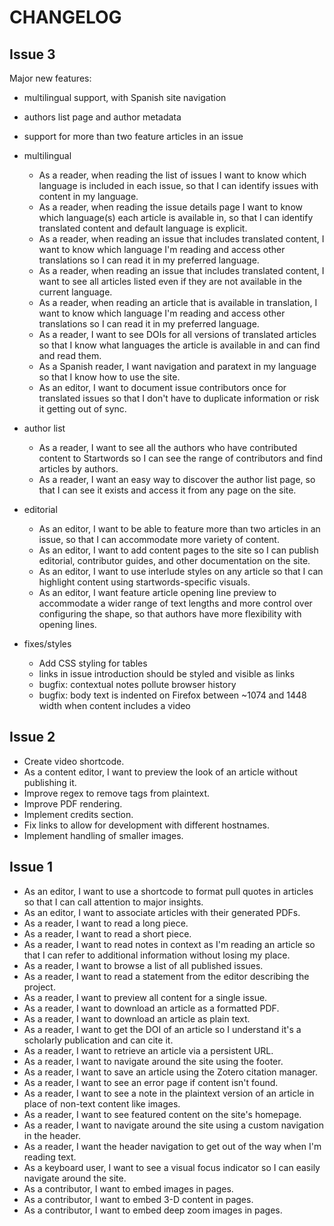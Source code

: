 # CHANGELOG

## Issue 3

Major new features:
- multilingual support, with Spanish site navigation
- authors list page and author metadata
- support for more than two feature articles in an issue

- multilingual
  - As a reader, when reading the list of issues I want to know which language is included in each issue, so that I can identify issues with content in my language.
  - As a reader, when reading the issue details page I want to know which language(s) each article is available in, so that I can identify translated content and default language is explicit.
  - As a reader, when reading an issue that includes translated content, I want to know which language I'm reading and access other translations so I can read it in my preferred language.
  - As a reader, when reading an issue that includes translated content, I want to see all articles listed even if they are not available in the current language.
  - As a reader, when reading an article that is available in translation, I want to know which language I'm reading and access other translations so I can read it in my preferred language.
  - As a reader, I want to see DOIs for all versions of translated articles so that I know what languages the article is available in and can find and read them.
  - As a Spanish reader, I want navigation and paratext in my language so that I know how to use the site.
  - As an editor, I want to document issue contributors once for translated issues so that I don't have to duplicate information or risk it getting out of sync.

- author list
  - As a reader, I want to see all the authors who have contributed content to Startwords so I can see the range of contributors and find articles by authors.
  - As a reader, I want an easy way to discover the author list page, so that I can see it exists and access it from any page on the site.

- editorial
  - As an editor, I want to be able to feature more than two articles in an issue, so that I can accommodate more variety of content.
  - As an editor, I want to add content pages to the site so I can publish editorial, contributor guides, and other documentation on the site.
  - As an editor, I want to use interlude styles on any article so that I can highlight content using startwords-specific visuals.
  - As an editor, I want feature article opening line preview to accommodate a wider range of text lengths and more control over configuring the shape, so that authors have more flexibility with opening lines.

- fixes/styles
  - Add CSS styling for tables
  - links in issue introduction should be styled and visible as links
  - bugfix: contextual notes pollute browser history
  - bugfix: body text is indented on Firefox between ~1074 and 1448 width when content includes a video


## Issue 2
- Create video shortcode.
- As a content editor, I want to preview the look of an article without publishing it.
- Improve regex to remove tags from plaintext.
- Improve PDF rendering.
- Implement credits section.
- Fix links to allow for development with different hostnames.
- Implement handling of smaller images.


## Issue 1
- As an editor, I want to use a shortcode to format pull quotes in articles so that I can call attention to major insights.
- As an editor, I want to associate articles with their generated PDFs.
- As a reader, I want to read a long piece.
- As a reader, I want to read a short piece.
- As a reader, I want to read notes in context as I'm reading an article so that I can refer to additional information without losing my place.
- As a reader, I want to browse a list of all published issues.
- As a reader, I want to read a statement from the editor describing the project.
- As a reader, I want to preview all content for a single issue.
- As a reader, I want to download an article as a formatted PDF.
- As a reader, I want to download an article as plain text.
- As a reader, I want to get the DOI of an article so I understand it's a scholarly publication and can cite it.
- As a reader, I want to retrieve an article via a persistent URL.
- As a reader, I want to navigate around the site using the footer.
- As a reader, I want to save an article using the Zotero citation manager.
- As a reader, I want to see an error page if content isn't found.
- As a reader, I want to see a note in the plaintext version of an article in place of non-text content like images.
- As a reader, I want to see featured content on the site's homepage.
- As a reader, I want to navigate around the site using a custom navigation in the header.
- As a reader, I want the header navigation to get out of the way when I'm reading text.
- As a keyboard user, I want to see a visual focus indicator so I can easily navigate around the site.
- As a contributor, I want to embed images in pages.
- As a contributor, I want to embed 3-D content in pages.
- As a contributor, I want to embed deep zoom images in pages.